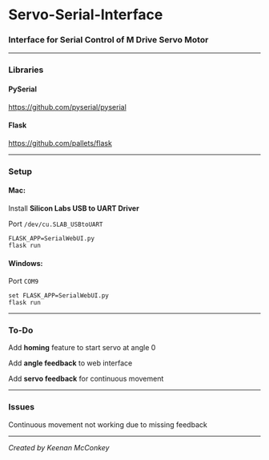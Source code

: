 # Servo-Serial-Interface

### Interface for Serial Control of M Drive Servo Motor

---

### Libraries

#### PySerial

https://github.com/pyserial/pyserial

#### Flask

https://github.com/pallets/flask

---

### Setup

#### Mac:
Install **Silicon Labs USB to UART Driver**

Port `/dev/cu.SLAB_USBtoUART`

```
FLASK_APP=SerialWebUI.py
flask run
```

#### Windows:
Port `COM9`

```
set FLASK_APP=SerialWebUI.py
flask run
```

---

### To-Do
Add **homing** feature to start servo at angle 0

Add **angle feedback** to web interface

Add **servo feedback** for continuous movement

---

### Issues

Continuous movement not working due to missing feedback

---

*Created by Keenan McConkey*
